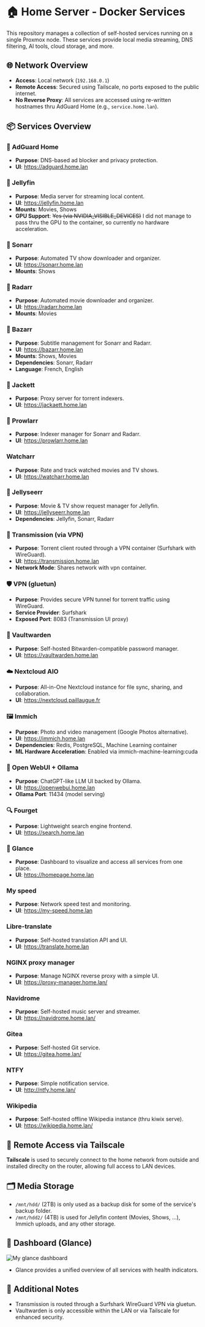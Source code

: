 # 🏠 Home Server - Docker Services

This repository manages a collection of self-hosted services running on a single Proxmox node. These services provide local media streaming, DNS filtering, AI tools, cloud storage, and more.

## 🌐 Network Overview
 - **Access**: Local network (`192.168.0.1`)
 - **Remote Access**: Secured using Tailscale, no ports exposed to the public internet.
 - **No Reverse Proxy**: All services are accessed using re-written hostnames thru AdGuard Home (e.g., `service.home.lan`).

<!-- Not up-to-date -->
<!-- ![My home network schema](static/network-schema.svg) -->

## 📦 Services Overview

### 📡 AdGuard Home
 - **Purpose**: DNS-based ad blocker and privacy protection.
 - **UI**: https://adguard.home.lan

### 🎥 Jellyfin
 - **Purpose**: Media server for streaming local content.
 - **UI**: https://jellyfin.home.lan
 - **Mounts**: Movies, Shows
 - **GPU Support**: ~~Yes (via NVIDIA_VISIBLE_DEVICES)~~ I did not manage to pass thru the GPU to the container, so currently no hardware acceleration.

### 🎥 Sonarr
  - **Purpose**: Automated TV show downloader and organizer.
  - **UI**: https://sonarr.home.lan
  - **Mounts**: Shows

### 🎥 Radarr
 - **Purpose**: Automated movie downloader and organizer.
 - **UI**: https://radarr.home.lan
 - **Mounts**: Movies

### 🎥 Bazarr
  - **Purpose**: Subtitle management for Sonarr and Radarr.
  - **UI**: https://bazarr.home.lan
  - **Mounts**: Shows, Movies
  - **Dependencies**: Sonarr, Radarr
  - **Language**: French, English

### 🎥 Jackett
  - **Purpose**: Proxy server for torrent indexers.
  - **UI**: https://jackaett.home.lan

### 🎥 Prowlarr
  - **Purpose**: Indexer manager for Sonarr and Radarr.
  - **UI**: https://prowlarr.home.lan

### Watcharr
 - **Purpose**: Rate and track watched movies and TV shows.
 - **UI**: https://watcharr.home.lan

### 🎥 Jellyseerr
  - **Purpose**: Movie & TV show request manager for Jellyfin.
  - **UI**: https://jellyseerr.home.lan
  - **Dependencies**: Jellyfin, Sonarr, Radarr

### 🧲 Transmission (via VPN)
 - **Purpose**: Torrent client routed through a VPN container (Surfshark with WireGuard).
 - **UI**: https://transmission.home.lan
 - **Network Mode**: Shares network with vpn container.

### 🛡️ VPN (gluetun)
 - **Purpose**: Provides secure VPN tunnel for torrent traffic using WireGuard.
 - **Service Provider**: Surfshark
 - **Exposed Port**: 8083 (Transmission UI proxy)

### 🔐 Vaultwarden
 - **Purpose**: Self-hosted Bitwarden-compatible password manager.
 - **UI**: https://vaultwarden.home.lan

### ☁️ Nextcloud AIO
 - **Purpose**: All-in-One Nextcloud instance for file sync, sharing, and collaboration.
 - **UI**: https://nextcloud.paillaugue.fr

### 🖼️ Immich
 - **Purpose**: Photo and video management (Google Photos alternative).
 - **UI**: https://immich.home.lan
 - **Dependencies**: Redis, PostgreSQL, Machine Learning container
 - **ML Hardware Acceleration**: Enabled via immich-machine-learning:cuda

### 🤖 Open WebUI + Ollama
 - **Purpose**: ChatGPT-like LLM UI backed by Ollama.
 - **UI**: https://openwebui.home.lan
 - **Ollama Port**: 11434 (model serving)

### 🔍 Fourget
 - **Purpose**: Lightweight search engine frontend.
 - **UI**: https://search.home.lan

### 🧭 Glance
 - **Purpose**: Dashboard to visualize and access all services from one place.
 - **UI**: https://homepage.home.lan

### My speed
 - **Purpose**: Network speed test and monitoring.
 - **UI**: https://my-speed.home.lan

### Libre-translate
 - **Purpose**: Self-hosted translation API and UI.
 - **UI**: https://translate.home.lan

### NGINX proxy manager
 - **Purpose**: Manage NGINX reverse proxy with a simple UI.
 - **UI**: https://proxy-manager.home.lan/

### Navidrome
 - **Purpose**: Self-hosted music server and streamer.
 - **UI**: https://navidrome.home.lan/

### Gitea
 - **Purpose**: Self-hosted Git service.
 - **UI**: https://gitea.home.lan/

### NTFY
 - **Purpose**: Simple notification service.
 - **UI**: http://ntfy.home.lan/

### Wikipedia
 - **Purpose**: Self-hosted offline Wikipedia instance (thru kiwix serve).
 - **UI**: https://wikipedia.home.lan/


## 🔐 Remote Access via Tailscale
**Tailscale** is used to securely connect to the home network from outside and installed direclty on the router, allowing full access to LAN devices.

## 🗂️ Media Storage
 - `/mnt/hdd/` (2TB) is only used as a backup disk for some of the service's backup folder.
 - `/mnt/hdd2/` (4TB) is used for Jellyfin content (Movies, Shows, ...), Immich uploads, and any other storage.

## 🧭 Dashboard (Glance)
![My glance dashboard](static/Glance_homepage.png)
 - Glance provides a unified overview of all services with health indicators.

## 📎 Additional Notes
 - Transmission is routed through a Surfshark WireGuard VPN via gluetun.
 - Vaultwarden is only accessible within the LAN or via Tailscale for enhanced security.
